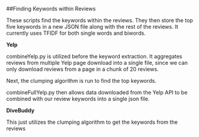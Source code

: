 ##Finding Keywords within Reviews

These scripts find the keywords within the reviews.  They then store the top five keywords in a new JSON file along with the rest of the reviews.
It currently uses TFIDF for both single words and biwords.

**Yelp**

combineYelp.py is utilized before the keyword extraction.  It aggregates reviews from multiple Yelp page download into a single file, since we can only download reviews from a page in a chunk of 20 reviews.

Next, the clumping algorithm is run to find the top keywords.

combineFullYelp.py then allows data downloaded from the Yelp API to be combined with our review keywords into a single json file.

**DiveBuddy**

This just utilizes the clumping algorithm to get the keywords from the reviews
